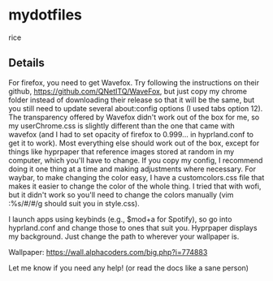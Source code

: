 # mydotfiles
rice

## Details
For firefox, you need to get Wavefox. Try following the instructions on their github, https://github.com/QNetITQ/WaveFox, but just copy my chrome folder instead of downloading their release so that it will be the same, but you still need to update several about:config options (I used tabs option 12). The transparency offered by Wavefox didn't work out of the box for me, so my userChrome.css is slightly different than the one that came with wavefox (and I had to set opacity of firefox to 0.999... in hyprland.conf to get it to work). Most everything else should work out of the box, except for things like hyprpaper that reference images stored at random in my computer, which you'll have to change. If you copy my config, I recommend doing it one thing at a time and making adjustments where necessary. For waybar, to make changing the color easy, I have a customcolors.css file that makes it easier to change the color of the whole thing. I tried that with wofi, but it didn't work so you'll need to change the colors manually (vim :%s/#<current-color>/#<new-color>/g should suit you in style.css).

I launch apps using keybinds (e.g., $mod+a for Spotify), so go into hyprland.conf and change those to ones that suit you.
Hyprpaper displays my background. Just change the path to wherever your wallpaper is.

Wallpaper: https://wall.alphacoders.com/big.php?i=774883

Let me know if you need any help! (or read the docs like a sane person)
